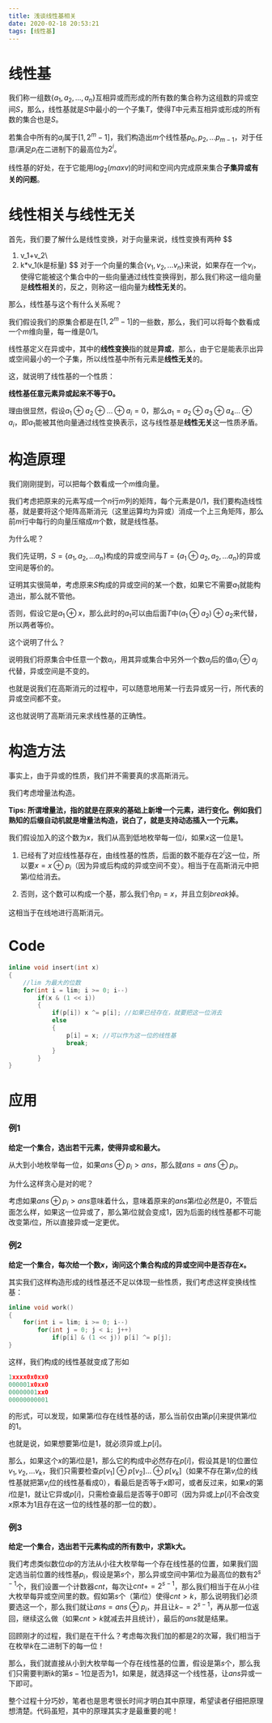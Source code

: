 ```yaml
---
title: 浅谈线性基相关
date: 2020-02-18 20:53:21
tags: [线性基]
---
```


# 线性基

我们称一组数$\{a_1,a_2,...,a_n\}$互相异或而形成的所有数的集合称为这组数的异或空间$S$，那么，线性基就是$S$中最小的一个子集$T$，使得$T$中元素互相异或形成的所有数的集合也是$S$。

若集合中所有的$a_i$属于$[1, 2^m-1]$，我们构造出$m$个线性基$p_0,p_2,...p_{m-1}$，对于任意$i$满足$p_i$在二进制下的最高位为$2^i$。

线性基的好处，在于它能用$log_2(maxv)$的时间和空间内完成原来集合**子集异或有关的问题**。

<!--more-->

# 线性相关与线性无关

首先，我们要了解什么是线性变换，对于向量来说，线性变换有两种
$$
1. v_1+v_2\\
2. k*v_1(k是标量)
$$
对于一个向量的集合$\{v_1,v_2,...v_n\}$来说，如果存在一个$v_i$，使得它能被这个集合中的一些向量通过线性变换得到，那么我们称这一组向量是**线性相关**的，反之，则称这一组向量为**线性无关**的。

那么，线性基与这个有什么关系呢？

我们假设我们的原集合都是在$[1,2^m-1]$的一些数，那么，我们可以将每个数看成一个$m$维向量，每一维是$0/1$。

线性基定义在异或中，其中的**线性变换**指的就是**异或**，那么，由于它是能表示出异或空间最小的一个子集，所以线性基中所有元素是**线性无关**的。

这，就说明了线性基的一个性质：

**线性基任意元素异或起来不等于0。**

理由很显然，假设$a_1\oplus a_2\oplus ...\oplus a_i = 0$，那么$a_1=a_2\oplus a_3\oplus a_4...\oplus a_i$，即$a_1$能被其他向量通过线性变换表示，这与线性基是**线性无关**这一性质矛盾。

# 构造原理

我们刚刚提到，可以把每个数看成一个$m$维向量。

我们考虑把原来的元素写成一个$n$行$m$列的矩阵，每个元素是$0/1$，我们要构造线性基，就是要将这个矩阵高斯消元（这里运算均为异或）消成一个上三角矩阵，那么前$m$行中每行的向量压缩成$m$个数，就是线性基。

为什么呢？

我们先证明，$S=\{a_1,a_2,...a_n\}$构成的异或空间与$T=\{a_1\oplus a_2,a_2,...a_n\}$的异或空间是等价的。

证明其实很简单，考虑原来$S$构成的异或空间的某一个数，如果它不需要$a_1$就能构造出，那么就不管他。

否则，假设它是$a_1\oplus x$，那么此时的$a_1$可以由后面$T$中$(a_1\oplus a_2)\oplus a_2$来代替，所以两者等价。

这个说明了什么？

说明我们将原集合中任意一个数$a_i$，用其异或集合中另外一个数$a_j$后的值$a_i\oplus a_j$代替，异或空间是不变的。

也就是说我们在高斯消元的过程中，可以随意地用某一行去异或另一行，所代表的异或空间都不变。

这也就说明了高斯消元来求线性基的正确性。

# 构造方法

事实上，由于异或的性质，我们并不需要真的求高斯消元。

我们考虑增量法构造。

**Tips: 所谓增量法，指的就是在原来的基础上新增一个元素，进行变化。例如我们熟知的后缀自动机就是增量法构造，说白了，就是支持动态插入一个元素。**

我们假设加入的这个数为$x$，我们从高到低地枚举每一位$i$，如果$x$这一位是$1$。

1. 已经有了对应线性基存在，由线性基的性质，后面的数不能存在$2^i$这一位，所以要$x=x\oplus p_i$（因为异或后构成的异或空间不变）。相当于在高斯消元中把第$i$位给消去。

2. 否则，这个数可以构成一个基，那么我们令$p_i=x$，并且立刻$break$掉。

这相当于在线地进行高斯消元。

# Code

```c++
inline void insert(int x)
{
    //lim 为最大的位数
    for(int i = lim; i >= 0; i--)
        if(x & (1 << i))
        {
            if(p[i]) x ^= p[i]; //如果已经存在，就要把这一位消去
            else
            {
                p[i] = x; //可以作为这一位的线性基
                break;
            }
        }
}
```

# 应用

### 例1

**给定一个集合，选出若干元素，使得异或和最大。**

从大到小地枚举每一位，如果$ans\oplus p_i > ans$，那么就$ans=ans\oplus p_i$。

为什么这样贪心是对的呢？

考虑如果$ans\oplus p_i>ans$意味着什么，意味着原来的$ans$第$i$位必然是$0$，不管后面怎么样，如果这一位异或了，那么第$i$位就会变成$1$，因为后面的线性基都不可能改变第$i$位，所以直接异或一定更优。

### 例2

**给定一个集合，每次给一个数$x$，询问这个集合构成的异或空间中是否存在$x$。**

其实我们这样构造形成的线性基还不足以体现一些性质，我们考虑这样变换线性基：

```c++
inline void work()
{
    for(int i = lim; i >= 0; i--)
        for(int j = 0; j < i; j++)
            if(p[i] & (1 << j)) p[i] ^= p[j];
}
```

这样，我们构成的线性基就变成了形如

```c++
1xxxx0x0xx0
000001x0xx0
00000001xx0
00000000001
```

的形式，可以发现，如果第$i$位存在线性基的话，那么当前仅由第$p[i]$来提供第$i$位的$1$。

也就是说，如果想要第$i$位是$1$，就必须异或上$p[i]$。

那么，如果这个$x$的第$i$位是$1$，那么它的构成中必然存在$p[i]$，假设其是$1$的位置位$v_1,v_2,...v_k$，我们只需要检查$p[v_1]\oplus p[v_2]...\oplus p[v_k]$（如果不存在第$v_i$位的线性基就把第$v_i$位的线性基看成$0$），看最后是否等于$x$即可，或者反过来，如果$x$的第$i$位是$1$，就让它异或$p[i]$，只需检查最后是否等于$0$即可（因为异或上$p[i]$不会改变$x$原本为$1$且存在这一位的线性基的那一位的数）。

### 例3

**给定一个集合，选出若干元素构成的所有数中，求第k大。**

我们考虑类似数位$dp$的方法从小往大枚举每一个存在线性基的位置，如果我们固定选当前位置的线性基$p_i$，假设是第$s$个，那么异或空间中第$i$位为最高位的数有$2^{s-1}$个，我们设置一个计数器$cnt$，每次让$cnt+=2^{s-1}$，那么我们相当于在从小往大枚举每异或空间里的数。假如第$s$个（第$i$位）使得$cnt>k$，那么说明我们必须要选这一个，那么我们就让$ans=ans\oplus p_i$，并且让$k-=2^{s-1}$，再从那一位返回，继续这么做（如果$cnt>k$就减去并且统计），最后的$ans$就是结果。

回顾刚才的过程，我们是在干什么？考虑每次我们加的都是$2$的次幂，我们相当于在枚举$k$在二进制下的每一位！

那么，我们就直接从小到大枚举每一个存在线性基的位置，假设是第$s$个，那么我们只需要判断$k$的第$s-1$位是否为$1$，如果是，就选择这一个线性基，让$ans$异或一下即可。

整个过程十分巧妙，笔者也是思考很长时间才明白其中原理，希望读者仔细把原理想清楚。代码虽短，其中的原理其实才是最重要的呢！